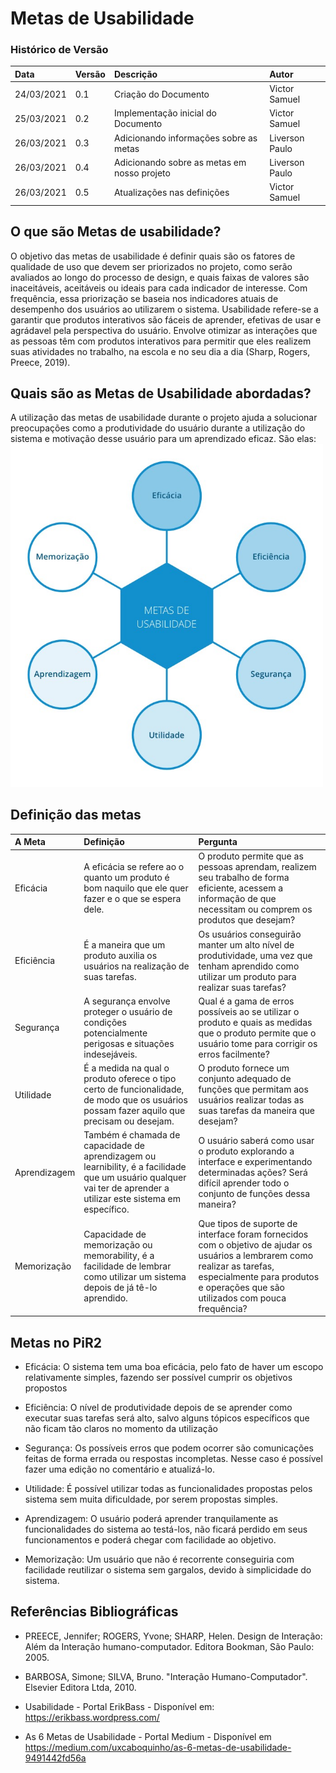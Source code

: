 # Metas de Usabilidade 

### Histórico de Versão 

| Data | Versão | Descrição | Autor |
| :--- | :--- | :--- | :--- |
| 24/03/2021 | 0.1 | Criação do Documento | Victor Samuel |
| 25/03/2021 | 0.2 | Implementação inicial do Documento | Victor Samuel |
| 26/03/2021 | 0.3 | Adicionando informações sobre as metas | Liverson Paulo |
| 26/03/2021 | 0.4 | Adicionando sobre as metas em nosso projeto | Liverson Paulo |
| 26/03/2021 | 0.5 | Atualizações nas definições| Victor Samuel |

## O que são Metas de usabilidade?
O objetivo das metas de usabilidade é definir quais são os fatores de qualidade de uso que devem ser priorizados no projeto, como serão avaliados ao longo do processo de design, e quais faixas de valores são inaceitáveis, aceitáveis ou ideais para cada indicador de interesse. Com frequência, essa priorização se baseia nos indicadores atuais de desempenho dos usuários ao utilizarem o sistema. Usabilidade refere-se a garantir que produtos interativos são fáceis de aprender, efetivas de usar e agrádavel pela perspectiva do usuário. Envolve otimizar as interações que as pessoas têm com produtos interativos para permitir que eles realizem suas atividades no trabalho, na escola e no seu dia a dia (Sharp, Rogers, Preece, 2019). 

## Quais são as Metas de Usabilidade abordadas?
A utilização das metas de usabilidade durante o projeto ajuda a solucionar preocupações como a produtividade do usuário durante a utilização do sistema e motivação desse usuário para um aprendizado eficaz. São elas: 
<img src="../assets/metas_de_usabilidade.png" width="500">

## Definição das metas

| A Meta | Definição | Pergunta |
| :--- | :--- | :--- |
| Eficácia | A eficácia se refere ao o quanto um produto é bom naquilo que ele quer fazer e o que se espera dele. | O produto permite que as pessoas aprendam, realizem seu trabalho de forma eficiente, acessem a informação de que necessitam ou comprem os produtos que desejam? | 
| Eficiência | É a maneira que um produto auxilia os usuários na realização de suas tarefas. | Os usuários conseguirão manter um alto nível de produtividade, uma vez que tenham aprendido como utilizar um produto para realizar suas tarefas? | 
| Segurança | A segurança envolve proteger o usuário de condições potencialmente perigosas e situações indesejáveis. | Qual é a gama de erros possíveis ao se utilizar o produto e quais as medidas que o produto permite que o usuário tome para corrigir os erros facilmente? | 
| Utilidade | É a medida na qual o produto oferece o tipo certo de funcionalidade, de modo que os usuários possam fazer aquilo que precisam ou desejam. | O produto fornece um conjunto adequado de funções que permitam aos usuários realizar todas as suas tarefas da maneira que desejam? | 
| Aprendizagem | Também é chamada de capacidade de aprendizagem ou learnibility, é a facilidade que um usuário qualquer vai ter de aprender a utilizar este sistema em específico. | O usuário saberá como usar o produto explorando a interface e experimentando determinadas ações? Será difícil aprender todo o conjunto de funções dessa maneira?| 
| Memorização | Capacidade de memorização ou memorability, é a facilidade de lembrar como utilizar um sistema depois de já tê-lo aprendido. | Que tipos de suporte de interface foram fornecidos com o objetivo de ajudar os usuários a lembrarem como realizar as tarefas, especialmente para produtos e operações que são utilizados com pouca frequência? | 


## Metas no PiR2

- Eficácia: O sistema tem uma boa eficácia, pelo fato de haver um escopo relativamente simples, fazendo ser possível cumprir os objetivos propostos

- Eficiência: O nível de produtividade depois de se aprender como executar suas tarefas será alto, salvo alguns tópicos específicos que não ficam tão claros no momento da utilização

- Segurança: Os possíveis erros que podem ocorrer são comunicações feitas de forma errada ou respostas incompletas. Nesse caso é possível fazer uma edição no comentário e atualizá-lo.

- Utilidade: É possível utilizar todas as funcionalidades propostas pelos sistema sem muita dificuldade, por serem propostas simples.

- Aprendizagem: O usuário poderá aprender tranquilamente as funcionalidades do sistema ao testá-los, não ficará perdido em seus funcionamentos e poderá chegar com facilidade ao objetivo.

- Memorização: Um usuário que não é recorrente conseguiria com facilidade reutilizar o sistema sem gargalos, devido à simplicidade do sistema.

## Referências Bibliográficas

- PREECE, Jennifer; ROGERS, Yvone; SHARP, Helen. Design de Interação: Além da Interação humano-computador. Editora Bookman, São Paulo: 2005.

- BARBOSA, Simone; SILVA, Bruno. "Interação Humano-Computador". Elsevier Editora Ltda, 2010.

- Usabilidade - Portal ErikBass - Disponível em: https://erikbass.wordpress.com/

- As 6 Metas de Usabilidade - Portal Medium - Disponível em https://medium.com/uxcaboquinho/as-6-metas-de-usabilidade-9491442fd56a
